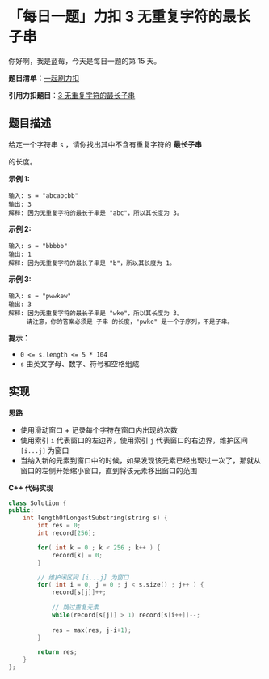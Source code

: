 # 「每日一题」力扣 3 无重复字符的最长子串

你好啊，我是蓝莓，今天是每日一题的第 15 天。

**题目清单**：[一起刷力扣](https://blueberry-universe.cn/lc/index.html)

**引用力扣题目**：[3 无重复字符的最长子串](https://leetcode.cn/problems/longest-substring-without-repeating-characters/description/)





## 题目描述

给定一个字符串 `s` ，请你找出其中不含有重复字符的 **最长子串**

 的长度。



**示例 1:**

```
输入: s = "abcabcbb"
输出: 3 
解释: 因为无重复字符的最长子串是 "abc"，所以其长度为 3。
```

**示例 2:**

```
输入: s = "bbbbb"
输出: 1
解释: 因为无重复字符的最长子串是 "b"，所以其长度为 1。
```

**示例 3:**

```
输入: s = "pwwkew"
输出: 3
解释: 因为无重复字符的最长子串是 "wke"，所以其长度为 3。
     请注意，你的答案必须是 子串 的长度，"pwke" 是一个子序列，不是子串。
```

 

**提示：**

- `0 <= s.length <= 5 * 104`
- `s` 由英文字母、数字、符号和空格组成





## 实现

**思路**

- 使用滑动窗口 + 记录每个字符在窗口内出现的次数
- 使用索引 `i` 代表窗口的左边界，使用索引 `j` 代表窗口的右边界，维护区间 `[i...j]` 为窗口
- 当纳入新的元素到窗口中的时候，如果发现该元素已经出现过一次了，那就从窗口的左侧开始缩小窗口，直到将该元素移出窗口的范围





**C++ 代码实现**

```c++
class Solution {
public:
    int lengthOfLongestSubstring(string s) {
        int res = 0;
        int record[256];

        for( int k = 0 ; k < 256 ; k++ ) {
            record[k] = 0;
        }

        // 维护闭区间 [i...j] 为窗口
        for( int i = 0, j = 0 ; j < s.size() ; j++ ) {
            record[s[j]]++;
			
            // 跳过重复元素
            while(record[s[j]] > 1) record[s[i++]]--;
            
            res = max(res, j-i+1);
        }

        return res;
    }
};
```



